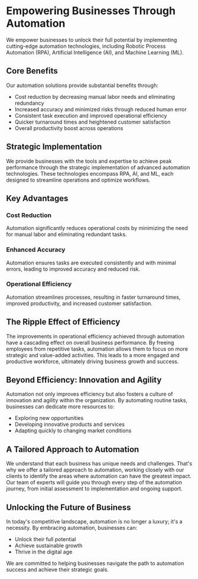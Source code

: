 # Empowering Businesses Through Automation

We empower businesses to unlock their full potential by implementing cutting-edge automation technologies, including Robotic Process Automation (RPA), Artificial Intelligence (AI), and Machine Learning (ML).

## Core Benefits

Our automation solutions provide substantial benefits through:

- Cost reduction by decreasing manual labor needs and eliminating redundancy
- Increased accuracy and minimized risks through reduced human error
- Consistent task execution and improved operational efficiency
- Quicker turnaround times and heightened customer satisfaction
- Overall productivity boost across operations

## Strategic Implementation

We provide businesses with the tools and expertise to achieve peak performance through the strategic implementation of advanced automation technologies. These technologies encompass RPA, AI, and ML, each designed to streamline operations and optimize workflows.

## Key Advantages

### Cost Reduction
Automation significantly reduces operational costs by minimizing the need for manual labor and eliminating redundant tasks.

### Enhanced Accuracy
Automation ensures tasks are executed consistently and with minimal errors, leading to improved accuracy and reduced risk.

### Operational Efficiency
Automation streamlines processes, resulting in faster turnaround times, improved productivity, and increased customer satisfaction.

## The Ripple Effect of Efficiency

The improvements in operational efficiency achieved through automation have a cascading effect on overall business performance. By freeing employees from repetitive tasks, automation allows them to focus on more strategic and value-added activities. This leads to a more engaged and productive workforce, ultimately driving business growth and success.

## Beyond Efficiency: Innovation and Agility

Automation not only improves efficiency but also fosters a culture of innovation and agility within the organization. By automating routine tasks, businesses can dedicate more resources to:

- Exploring new opportunities
- Developing innovative products and services
- Adapting quickly to changing market conditions

## A Tailored Approach to Automation

We understand that each business has unique needs and challenges. That's why we offer a tailored approach to automation, working closely with our clients to identify the areas where automation can have the greatest impact. Our team of experts will guide you through every step of the automation journey, from initial assessment to implementation and ongoing support.

## Unlocking the Future of Business

In today's competitive landscape, automation is no longer a luxury; it's a necessity. By embracing automation, businesses can:

- Unlock their full potential
- Achieve sustainable growth
- Thrive in the digital age

We are committed to helping businesses navigate the path to automation success and achieve their strategic goals.